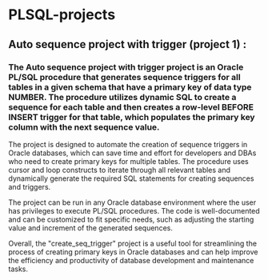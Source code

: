 # PLSQL-projects


   ## Auto sequence project with trigger (project 1) : 

   ### The Auto sequence project with trigger project is an Oracle PL/SQL procedure that generates sequence triggers for all tables in a given schema that have a primary key of data type NUMBER. The procedure utilizes dynamic SQL to create a sequence for each table and then creates a row-level BEFORE INSERT trigger for that table, which populates the primary key column with the next sequence value.

   The project is designed to automate the creation of sequence triggers in Oracle databases, which can save time and effort for developers and DBAs who need to create primary keys for multiple tables. The procedure uses cursor and loop constructs to iterate through all relevant tables and dynamically generate the required SQL statements for creating sequences and triggers.

   The project can be run in any Oracle database environment where the user has privileges to execute PL/SQL procedures. The code is well-documented and can be customized to fit specific needs, such as adjusting the starting value and increment of the generated sequences.

   Overall, the "create_seq_trigger" project is a useful tool for streamlining the process of creating primary keys in Oracle databases and can help improve the efficiency and productivity of database development and maintenance tasks.






